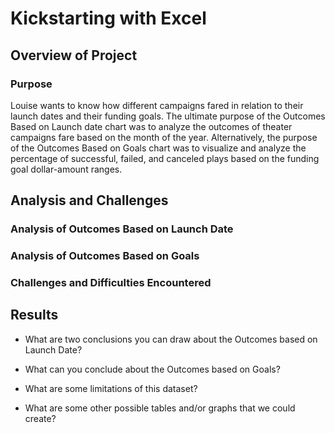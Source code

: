 # Kickstarting with Excel

## Overview of Project

### Purpose
Louise wants to know how different campaigns fared in relation to their launch dates and their funding goals. The ultimate purpose of the Outcomes Based on Launch date chart was to analyze the outcomes of theater campaigns fare based on the month of the year. Alternatively, the purpose of the Outcomes Based on Goals chart was to visualize and analyze the percentage of successful, failed, and canceled plays based on the funding goal dollar-amount ranges. 
## Analysis and Challenges

### Analysis of Outcomes Based on Launch Date

### Analysis of Outcomes Based on Goals

### Challenges and Difficulties Encountered

## Results

- What are two conclusions you can draw about the Outcomes based on Launch Date?

- What can you conclude about the Outcomes based on Goals?

- What are some limitations of this dataset?

- What are some other possible tables and/or graphs that we could create?
